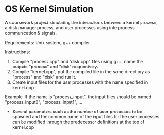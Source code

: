 # OS Kernel Simulation
A coursework project simulating the interactions between a kernel process, a disk manager process, and user processes using interprocess communication &amp; signals.


Requirements:
Unix system, g++ compiler

Instructions:
1. Compile "process.cpp" and "disk.cpp" files using g++, name the outputs "process" and "disk" respectively.
2. Compile "kernel.cpp", put the compiled file in the same directiory as "process" and "disk" and run it.
3. Create input files for the user processes with the name specified in kernel.cpp
  
  Example: If the name is "process_input", the input files should be named "process_input0", "process_input1", ...

* Several parameters such as the number of user processes to be spawned and the common name of the input files for the user processes can be modified through the predecessor definitions at the top of kernel.cpp
